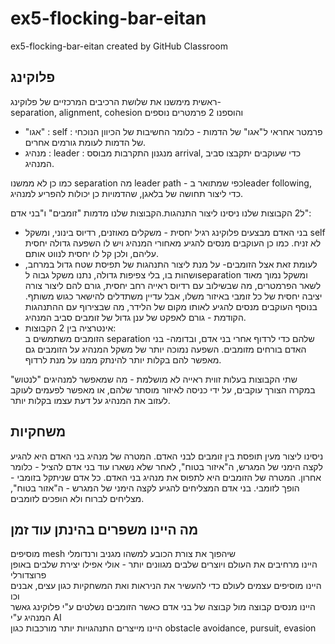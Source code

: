 # ex5-flocking-bar-eitan
ex5-flocking-bar-eitan created by GitHub Classroom

## פלוקינג  
ראשית מימשנו את שלושת הרכיבים המרכזיים של פלוקינג-  
separation, alignment, cohesion
והוספנו 2 פרמטרים נוספים
- "אגו" : self : פרמטר אחראי ל"אגו" של הדמות - כלומר החשיבות של הכיוון הנוכחי של הדמות לעומת גורמים אחרים.
- מנהיג : leader : מנגנון התקרבות מבוסס arrival, כדי שעוקבים יתקבצו סביב המנהיג.

כמו כן לא ממשנו separation  מה leader path - כפי שמתואר בleader following,  כדי ליצור תחושה של בלאגן, שהדמויות כן יכולות להפריע למנהיג. 

ל2 הקבוצות שלנו ניסינו ליצור התנהגות.הקבוצות שלנו מדמות "זומבים" ו"בני אדם":
- בני האדם מבצעים פלוקינג רגיל יחסית - משקלים מאוזנים, רדיוס בינוני, ומשקל self לא זניח.
כמו כן העוקבים מנסים להגיע מאחורי המנהיג ויש לו השפעה גדולה יחסית עליהם, ולכן קל לו יחסית לנווט אותם.
- לעומת זאת אצל הזומבים- על מנת ליצור התנהגות של תפיסת שטח גדול במרחב, ושהות בו, בלי צפיפות גדולה, נתנו משקל גבוה לseparation ומשקל נמוך מאוד לשאר הפרמטרים, מה שבשילוב עם רדיוס ראייה רחב יחסית, גורם להם ליצור צורה יציבה יחסית של כל זומבי באיזור משלו, אבל עדיין משתדלים להישאר כגוש משותף.
בנוסף העוקבים מנסים להגיע לאותו מקום של הלידר, מה שבצירוף עם ההתנהגות הקודמת - גורם לאפקט של ענן גדול של זומבים סביב המנהיג.  
- אינטרציה בין 2 הקבוצות:  
הזומבים משתמשים ב separation שלהם כדי לרדוף אחרי בני אדם, ובדומה- בני האדם בורחים מזומבים. השפעה נמוכה יותר של משקל המנהיג על הזומבים גם מאפשר להם בקלות יותר להינתק ממנו על מנת לרדוף.

שתי הקבוצות בעלות זווית ראייה לא מושלמת - מה שמאפשר למנהיגים "לנטוש" במקרה הצורך עוקבים, על ידי כניסה לאיזור מוסתר שלהם, או מאפשר לפעמים לעוקב לעזוב את המנהיג על דעת עצמו בקלות יותר.

## משחקיות  
ניסינו ליצור מעין תופסת בין זומבים לבני האדם. 
המטרה של מנהיג בני האדם היא להגיע לקצה הימני של המגרש, ה"איזור בטוח", לאחר שלא נשארו עוד בני אדם להציל - כלומר אחרון.
המטרה של הזומבים היא לתפוס את מנהיג בני האדם.
כל אדם שניתקל בזומבי - הופך לזומבי.
בני אדם המצליחים להגיע לקצה הימני של המגרש - ה"אזור בטוח", מצליחים לברוח ולא הופכים לזומבים.

##  מה היינו משפרים בהינתן עוד זמן
מוסיפים mesh שיהפוך את צורת הכובע למשהו מגניב ורנדומלי  
היינו מרחיבים את העולם ויוצרים שלבים מגוונים יותר - אולי אפילו יצירת שלבים באופן פרוצדורלי  
היינו מוסיפים עצמים לעולם כדי להעשיר את הניראות ואת המשחקיות כגון עצים, אבנים וכו  
היינו מנסים קבוצה מול קבוצה של בני אדם כאשר הזומבים נשלטים ע"י פלוקינג גאשר המנהיג ע"י AI  
היינו מייצרים התנהגויות יותר מורכבות כגון obstacle avoidance, pursuit, evasion  
